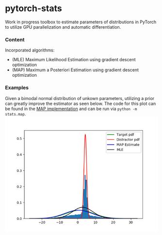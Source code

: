 # pytorch-stats

Work in progress toolbox to estimate parameters of distributions in 
PyTorch to utilize GPU parallelization and automatic differentiation.
 
### Content
Incorporated algorithms:
- (MLE) Maximum Likelihood Estimation using gradient descent optimization
- (MAP) Maximum a Posteriori Estimation using gradient descent optimization

### Examples
Given a bimodal normal distribution of unkown parameters, 
utilizing a prior can greatly improve the estimator as seen below.
The code for this plot can be found in the [MAP implementation](stats/map.py)
and can be run via `python -m stats.map`.
![ims/map_vs_mle.png](ims/map_vs_mle.png)